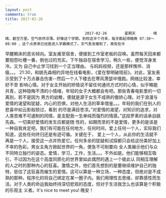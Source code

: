```yaml
---
layout: post
comments: true
title: 2017-02-26
---
```


                                        2017-02-26        星期天        晴
    晴，碧空万里。空气依然凉薄。好像这个学期，到校这半个月来，每天都起得略晚 07:30～08:00 ，这个点原来已经是进入学霸模式了。天气愈发暖和了，竟有些许
早醒赖床的恶劣倾向。室友甫至宿舍，便接到工作室老板的召唤。虽然每天回来都要抱怨吐槽一番，倒也过的充实。下午独自在宿舍学习，稍久一些，便觉浑身发冷。又为
自己中止学习找到一个正当理由。
    与妈妈视频，还是那样憔悴、消瘦。。。
    21:30，和姚先森相约异地在线看电影，《爱在黎明破晓前》。对此，室友表示受到了十万点暴击伤害--然后一个人下楼去在寒风萧瑟中慢跑。网络比较渣，幸好不至
影响心情。对于女主开始的矫情说不留任何通讯方式时的心情，似乎略能共青，这种隐晦不清的小情绪，年轻的女子大概都会有吧。那些青春电影里的一切离别，若不是因为
男方的幼稚，便就是源于女生不成熟的傲娇心理。对于浪漫与爱情的渴望和犹疑，内心的恐惧，对他人生活的草率借鉴。。。年轻的我们在别人的悲喜中如云影般掠过，看到
的尽是满目苍凉。”对爱情的渴望，对知识的追求，对人类苦难不可遏制的同情，是支配我一生单纯而强烈的情感。”这段罗素的话承自姚先森。一切美好爱情的发生应都是随
性的，如期而至的不是爱情，更多的是该是一种自我肯定吧。我们有可能在任何地方，任何时间，爱上任何一个人，实际我们知道，这些任何终归还是有迹可循。关键在于，
爱上一个人，从此你的生活就不再是一个人，接受这一点并热爱它。任何多余的犹疑和试探都只会给这份美好加上不幸的色彩。男女主角方掀起世界的一角，便急不可耐要向
全人类展示他们与众不同特立独行的姿态。爱情，学习，工作，生活。。。不外如是。他们能够相互吸引，不过因为在这个高度同质化的世界里如此偶然的遇上一个彼此认
同相互理解的人之时的那种内心的狂喜。激情之外，他们首先想到的是要继续维护自己的独特，低估了这狂喜而催生的爱情。这可以算是一种立场，一种态度，但绝对是不成
熟的那种。程序化的将自己绑定在某一圈子内。我们用理性去思维，却靠感性而生活。对于人类的命运我始终持深切悲观的态度，但对于生活我怎么也该算是个积极的乐观主
义者。It's nice to meet you!
    晚安！
